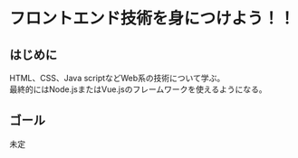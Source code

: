 # フロントエンド技術を身につけよう！！

## はじめに
HTML、CSS、Java scriptなどWeb系の技術について学ぶ。  
最終的にはNode.jsまたはVue.jsのフレームワークを使えるようになる。

## ゴール
未定